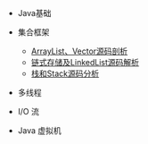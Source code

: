 
- Java基础

- 集合框架

  - [ArrayList、Vector源码剖析](mks/collections/ArrayList、Vector源码剖析.md)
  - [链式存储及LinkedList源码解析](mks/collections/链式存储及LinkedList源码解析.md)
  - [栈和Stack源码分析](mks/collections/栈和JavaStack源码分析.md)

- 多线程

- I/O 流

- Java 虚拟机

